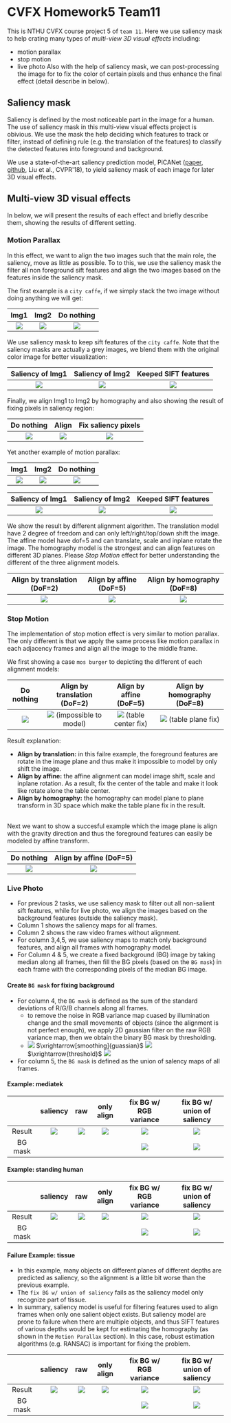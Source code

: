 # CVFX Homework5 Team11

This is NTHU CVFX course project 5 of `team 11`. Here we use saliency mask to help crating many types of *multi-view 3D visual effects* including:
- motion parallax
- stop motion
- live photo
Also with the help of saliency mask, we can post-processing the image for to fix the color of certain pixels and thus enhance the final effect (detail describe in below).


## Saliency mask
Saliency is defined by the most noticeable part in the image for a human. The use of saliency mask in this multi-view visual effects project is obivious. We use the mask the help deciding which features to track or filter, instead of defining rule (e.g. the translation of the features) to classify the detected features into foreground and background.

We use a state-of-the-art saliency prediction model, PiCANet ([paper](https://arxiv.org/abs/1708.06433), [github](https://github.com/Ugness/PiCANet-Implementation), Liu et al., CVPR'18), to yield saliency mask of each image for later 3D visual effects.


## Multi-view 3D visual effects

In below, we will present the results of each effect and briefly describe them, showing the results of different setting.

### Motion Parallax
In this effect, we want to align the two images such that the main role, the saliency, move as little as possible. To to this, we use the saliency mask the filter all non foreground sift features and align the two images based on the features inside the saliency mask.

The first example is a `city caffe`, if we simply stack the two image without doing anything we will get:

| Img1 | Img2 | Do nothing |
| :--: | :--: | :--: |
| ![](imgs/motion_parallax/city_caffe/img0.jpg) | ![](imgs/motion_parallax/city_caffe/img1.jpg) | ![](imgs/motion_parallax/city_caffe/out_raw.gif) |

We use saliency mask to keep sift features of the `city caffe`. Note that the saliency masks are actually a grey images, we blend them with the original color image for better visualization:

| Saliency of Img1 | Saliency of Img2 | Keeped SIFT features |
| :--------------: | :--------------: | :------------------: |
| ![](imgs/motion_parallax/city_caffe/img0_saliency.jpg) | ![](imgs/motion_parallax/city_caffe/img1_saliency.jpg) | ![](imgs/motion_parallax/city_caffe/out_match.jpg) |

Finally, we align Img1 to Img2 by homography and also showing the result of fixing pixels in saliency region:

| Do nothing | Align | Fix saliency pixels |
| :--------: | :---: | :-----------------: |
| ![](imgs/motion_parallax/city_caffe/out_raw.gif) | ![](imgs/motion_parallax/city_caffe/out.gif) | ![](imgs/motion_parallax/city_caffe/out_fix_saliency.gif) |


Yet another example of motion parallax:

| Img1 | Img2 | Do nothing |
| :--: | :--: | :--: |
| ![](imgs/motion_parallax/cats/img0.jpg) | ![](imgs/motion_parallax/cats/img1.jpg) | ![](imgs/motion_parallax/cats/out_raw.gif) |

| Saliency of Img1 | Saliency of Img2 | Keeped SIFT features |
| :--------------: | :--------------: | :------------------: |
| ![](imgs/motion_parallax/cats/img0_saliency.jpg) | ![](imgs/motion_parallax/cats/img1_saliency.jpg) | ![](imgs/motion_parallax/cats/out_match.jpg) |

We show the result by different alignment algorithm. The translation model have 2 degree of freedom and can only left/right/top/down shift the image. The affine model have dof=5 and can translate, scale and inplane rotate the image. The homography model is the strongest and can align features on different 3D planes. Please *Stop Motion* effect for better understanding the different of the three alignment models.

| Align by translation (DoF=2) | Align by affine (DoF=5) | Align by homography (DoF=8) |
| :--------: | :---: | :-----------------: |
| ![](imgs/motion_parallax/cats/out_translation.gif) | ![](imgs/motion_parallax/cats/out_affine.gif) | ![](imgs/motion_parallax/cats/out.gif) |


### Stop Motion
The implementation of stop motion effect is very similar to motion parallax. The only different is that we apply the same process like motion parallax in each adjacency frames and align all the image to the middle frame.

We first showing a case `mos burger` to depicting the different of each alignment models:

| Do nothing | Align by translation (DoF=2) | Align by affine (DoF=5) | Align by homography (DoF=8) |
| :--------: | :-----------: | :-----------: | :-----------: |
| ![](imgs/stop_motion/mos_burger/out_raw.gif) | ![](imgs/stop_motion/mos_burger/out_trans.gif) (impossible to model) | ![](imgs/stop_motion/mos_burger/out_affine.gif) (table center fix) | ![](imgs/stop_motion/mos_burger/out.gif) (table plane fix) |

Result explanation:
- **Align by translation:** in this failre example, the foreground features are rotate in the image plane and thus make it impossible to model by only shift the image.
- **Align by affine:** the affine alignment can model image shift, scale and inplane rotation. As a result, fix the center of the table and make it look like rotate alone the table center.
- **Align by homography:** the homography can model plane to plane transform in 3D space which make the table plane fix in the result.

<br>
Next we want to show a succesful example which the image plane is align with the gravity direction and thus the foreground features can easily be modeled by affine transform.

| Do nothing | Align by affine (DoF=5) |
| :--------: | :-----------: |
| ![](imgs/stop_motion/rose/out_raw.gif) | ![](imgs/stop_motion/rose/out_affine.gif) |


### Live Photo
- For previous 2 tasks, we use saliency mask to filter out all non-salient sift features, while for live photo, we align the images based on the background features (outside the saliency mask).
- Column 1 shows the saliency maps for all frames.
- Column 2 shows the raw video frames without alignment.
- For column 3,4,5, we use saliency maps to match only background features, and align all frames with homography model.
- For Column 4 & 5, we create a fixed background (BG) image by taking median along all frames, then fill the BG pixels (based on the ```BG mask```) in each frame with the corresponding pixels of the median BG image.

#### Create ```BG mask``` for fixing background  
- For column 4, the ```BG mask```  is defined as the sum of the standard deviations of R/G/B channels along all frames.
	- to remove the noise in RGB variance map cuased by illumination change and the small movements of objects (since the alignment is not perfect enough), we apply 2D gaussian filter on the raw RGB variance map, then we obtain the binary BG mask by thresholding.
	- ![](https://i.imgur.com/wgVJO9a.png) $\xrightarrow[smoothing]{guassian}$ ![](https://i.imgur.com/9izZ3zw.png) $\xrightarrow{threshold}$ ![](https://i.imgur.com/5CAzSC8.png)
- For column 5, the ```BG mask``` is defined as the union of salency maps of all frames.
	

#### Example: mediatek
|          | saliency |     raw        |   only align   |  fix BG w/ RGB variance | fix BG w/ union of saliency |
| :------: | :------: | :------------: | :--------------: | :------------------: | :------: |
|  Result  | ![](imgs/live_photo/mediatek/saliency.gif) | ![](imgs/live_photo/mediatek/out_raw.gif) | ![](imgs/live_photo/mediatek/out.gif) | ![](imgs/live_photo/mediatek/out_rgb.gif) | ![](imgs/live_photo/mediatek/out_saliency.gif) |
|  BG mask | | | |  ![](imgs/live_photo/mediatek/out_rgb.png) | ![](imgs/live_photo/mediatek/out_saliency.png) |

#### Example: standing human
|          | saliency |     raw        |   only align   |  fix BG w/ RGB variance | fix BG w/ union of saliency |
| :------: | :------: | :------------: | :--------------: | :------------------: | :------: |
|  Result  | ![](imgs/live_photo/stand/saliency.gif) | ![](imgs/live_photo/stand/out_raw.gif) | ![](imgs/live_photo/stand/out.gif) | ![](imgs/live_photo/stand/out_rgb.gif) | ![](imgs/live_photo/stand/out_saliency.gif) |
|  BG mask | | | |  ![](imgs/live_photo/stand/out_rgb.png) | ![](imgs/live_photo/stand/out_saliency.png) |

#### Failure Example: tissue
- In this example, many objects on different planes of different depths are predicted as saliency, so the alignment is a little bit worse than the previous example.
- The ```fix BG w/ union of saliency``` fails as the saliency model only recognize part of tissue.
- In summary, saliency model is useful for filtering features used to align frames when only one salient object exists. But saliency model are prone to failure when there are multiple objects, and thus SIFT features of various depths would be kept for estimating the homography (as shown in the ```Motion Parallax``` section). In this case, robust estimation algorithms (e.g. RANSAC) is important for fixing the problem. 

|          | saliency |    raw         |   only align   |  fix BG w/ RGB variance | fix BG w/ union of saliency |
| :------: | :------: | :------------: | :--------------: | :------------------: | :------: |
|  Result  | ![](imgs/live_photo/tissue/saliency.gif) | ![](imgs/live_photo/tissue/out_raw.gif) | ![](imgs/live_photo/tissue/out.gif) | ![](imgs/live_photo/tissue/out_rgb.gif) | ![](imgs/live_photo/tissue/out_saliency.gif) |
|  BG mask | | | |  ![](imgs/live_photo/tissue/out_rgb.png) | ![](imgs/live_photo/tissue/out_saliency.png) |

